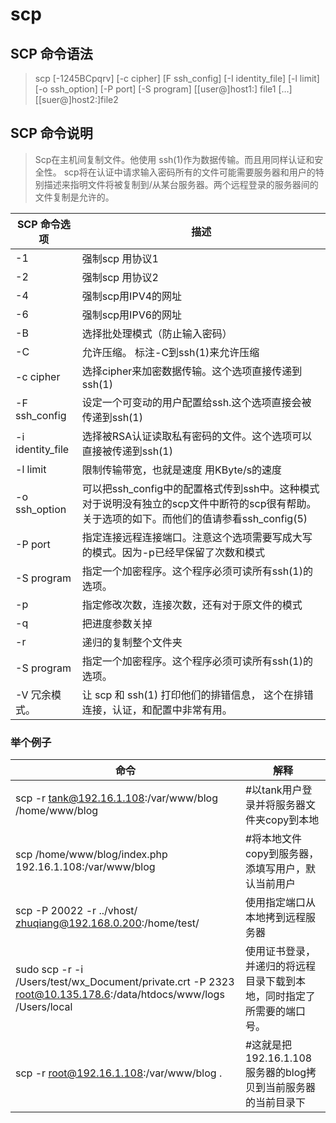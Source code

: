 # scp
## SCP 命令语法

> scp [-1245BCpqrv] [-c cipher] [F ssh_config] [-I identity_file] [-l limit] [-o ssh_option] [-P port] [-S program] [[user@]host1:] file1 […] [[suer@]host2:]file2

## SCP 命令说明

> Scp在主机间复制文件。他使用 ssh(1)作为数据传输。而且用同样认证和安全性。 scp将在认证中请求输入密码所有的文件可能需要服务器和用户的特别描述来指明文件将被复制到/从某台服务器。两个远程登录的服务器间的文件复制是允许的。

|   SCP 命令选项    |                                             描述                                             |
| ---------------- | -------------------------------------------------------------------------------------------- |
| -1               | 强制scp 用协议1                                                                               |
| -2               | 强制scp 用协议2                                                                               |
| -4               | 强制scp用IPV4的网址                                                                           |
| -6               | 强制scp用IPV6的网址                                                                           |
| -B               | 选择批处理模式（防止输入密码）                                                                  |
| -C               | 允许压缩。 标注-C到ssh(1)来允许压缩                                                             |
| -c cipher        | 选择cipher来加密数据传输。这个选项直接传递到ssh(1)                                               |
| -F ssh_config    | 设定一个可变动的用户配置给ssh.这个选项直接会被传递到ssh(1)                                        |
| -i identity_file | 选择被RSA认证读取私有密码的文件。这个选项可以直接被传递到ssh(1)                                    |
| -l limit         | 限制传输带宽，也就是速度 用KByte/s的速度                                                        |
| -o ssh_option    | 可以把ssh_config中的配置格式传到ssh中。这种模式对于说明没有独立的scp文件中断符的scp很有帮助。关于选项的如下。而他们的值请参看ssh_config(5) |
| -P port          | 指定连接远程连接端口。注意这个选项需要写成大写的模式。因为-p已经早保留了次数和模式                    |
| -S program       | 指定一个加密程序。这个程序必须可读所有ssh(1)的选项。                                              |
| -p               | 指定修改次数，连接次数，还有对于原文件的模式                                                      |
| -q               | 把进度参数关掉                                                                                |
| -r               | 递归的复制整个文件夹                                                                           |
| -S program       | 指定一个加密程序。这个程序必须可读所有ssh(1)的选项。                                              |
| -V   冗余模式。   | 让 scp 和 ssh(1) 打印他们的排错信息， 这个在排错连接，认证，和配置中非常有用。                      |

### 举个例子
|                                                    命令                                                    |                   解释                    |
| ---------------------------------------------------------------------------------------------------------- | ----------------------------------------- |
| scp -r tank@192.16.1.108:/var/www/blog /home/www/blog                                                      | #以tank用户登录并将服务器文件夹copy到本地                                         |
| scp /home/www/blog/index.php 192.16.1.108:/var/www/blog                                                    | #将本地文件copy到服务器，添填写用户，默认当前用户                                         |
| scp -P 20022 -r ../vhost/ zhuqiang@192.168.0.200:/home/test/                                               | 使用指定端口从本地拷到远程服务器             |
| sudo scp -r -i /Users/test/wx_Document/private.crt -P 2323 root@10.135.178.6:/data/htdocs/www/logs /Users/local                                                               | 使用证书登录，并递归的将远程目录下载到本地，同时指定了所需要的端口号。                |
| scp -r root@192.16.1.108:/var/www/blog .                                                                   | #这就是把192.16.1.108服务器的blog拷贝到当前服务器的当前目录下                                         |